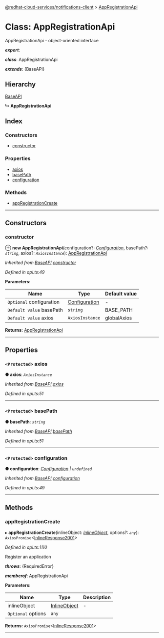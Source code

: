 [@redhat-cloud-services/notifications-client](../README.md) > [AppRegistrationApi](../classes/appregistrationapi.md)

# Class: AppRegistrationApi

AppRegistrationApi - object-oriented interface

*__export__*: 

*__class__*: AppRegistrationApi

*__extends__*: {BaseAPI}

## Hierarchy

 [BaseAPI](baseapi.md)

**↳ AppRegistrationApi**

## Index

### Constructors

* [constructor](appregistrationapi.md#constructor)

### Properties

* [axios](appregistrationapi.md#axios)
* [basePath](appregistrationapi.md#basepath)
* [configuration](appregistrationapi.md#configuration)

### Methods

* [appRegistrationCreate](appregistrationapi.md#appregistrationcreate)

---

## Constructors

<a id="constructor"></a>

###  constructor

⊕ **new AppRegistrationApi**(configuration?: *[Configuration](configuration.md)*, basePath?: *`string`*, axios?: *`AxiosInstance`*): [AppRegistrationApi](appregistrationapi.md)

*Inherited from [BaseAPI](baseapi.md).[constructor](baseapi.md#constructor)*

*Defined in api.ts:49*

**Parameters:**

| Name | Type | Default value |
| ------ | ------ | ------ |
| `Optional` configuration | [Configuration](configuration.md) | - |
| `Default value` basePath | `string` |  BASE_PATH |
| `Default value` axios | `AxiosInstance` |  globalAxios |

**Returns:** [AppRegistrationApi](appregistrationapi.md)

___

## Properties

<a id="axios"></a>

### `<Protected>` axios

**● axios**: *`AxiosInstance`*

*Inherited from [BaseAPI](baseapi.md).[axios](baseapi.md#axios)*

*Defined in api.ts:51*

___
<a id="basepath"></a>

### `<Protected>` basePath

**● basePath**: *`string`*

*Inherited from [BaseAPI](baseapi.md).[basePath](baseapi.md#basepath)*

*Defined in api.ts:51*

___
<a id="configuration"></a>

### `<Protected>` configuration

**● configuration**: *[Configuration](configuration.md) \| `undefined`*

*Inherited from [BaseAPI](baseapi.md).[configuration](baseapi.md#configuration)*

*Defined in api.ts:49*

___

## Methods

<a id="appregistrationcreate"></a>

###  appRegistrationCreate

▸ **appRegistrationCreate**(inlineObject: *[InlineObject](../interfaces/inlineobject.md)*, options?: *`any`*): `AxiosPromise`<[InlineResponse2001](../interfaces/inlineresponse2001.md)>

*Defined in api.ts:1110*

Register an application

*__throws__*: {RequiredError}

*__memberof__*: AppRegistrationApi

**Parameters:**

| Name | Type | Description |
| ------ | ------ | ------ |
| inlineObject | [InlineObject](../interfaces/inlineobject.md) |  \- |
| `Optional` options | `any` |

**Returns:** `AxiosPromise`<[InlineResponse2001](../interfaces/inlineresponse2001.md)>

___


